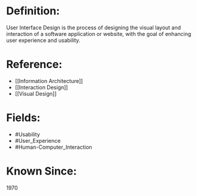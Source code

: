 

# Definition:
User Interface Design is the process of designing the visual layout and interaction of a software application or website, with the goal of enhancing user experience and usability.

# Reference:
- [[Information Architecture]]
- [[Interaction Design]]
- [[Visual Design]]

# Fields: 
- #Usability
- #User_Experience
- #Human-Computer_Interaction

# Known Since:
1970

